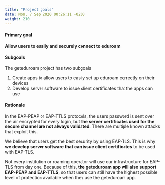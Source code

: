 ```yaml
---
title: "Project goals"
date: Mon, 7 Sep 2020 00:26:11 +0200
weight: 210
---
```


#### Primary goal

**Allow users to easily and securely connect to eduroam**


#### Subgoals

The geteduroam project has two subgoals

1. Create apps to allow users to easily set up eduroam correctly on their devices
2. Develop server software to issue client certificates that the apps can use


#### Rationale

In the EAP-PEAP or EAP-TTLS protocols, the users password is sent over the air encrypted for every login, but **the server certificates used for the secure channel are not always validated**.  There are multiple known attacks that exploit this.

We believe that users get the best security by using EAP-TLS. This is why **we develop server software that can issue client certificates** to be used with EAP-TLS.

Not every institution or roaming operator will use our infrastructure for EAP-TLS from day one.  Because of this, **the geteduroam app will also support EAP-PEAP and EAP-TTLS**, so that users can still have the highest possible level of protection available when they use the geteduroam app.
